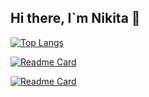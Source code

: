 ## Hi there, I`m Nikita 👋

[![Top Langs](https://github-readme-stats.vercel.app/api/top-langs/?username=dgt4l&layout=compact)](https://github.com/dgt4l/github-readme-stats)

[![Readme Card](https://github-readme-stats.vercel.app/api/pin/?username=dgt4l&repo=github-readme-stats)](https://gitlab.uzniki.online/root/metagrinder)

[![Readme Card](https://github-readme-stats.vercel.app/api/pin/?username=dgt4l&repo=github-readme-stats)](https://gitlab.com/Roma004/polyclinic-backend)
